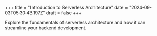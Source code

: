 +++
title = "Introduction to Serverless Architecture"
date = "2024-09-03T05:30:43.197Z"
draft = false
+++

  Explore the fundamentals of serverless architecture and how it can streamline your backend development.
        